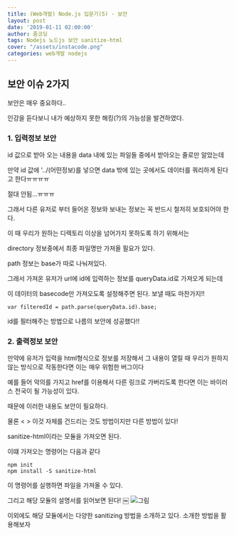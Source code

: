 ```yaml
---
title: (Web개발) Node.js 입문기(5) - 보안
layout: post
date: '2019-01-11 02:00:00'
author: 줌코딩
tags: Nodejs 노드js 보안 sanitize-html
cover: "/assets/instacode.png"
categories: web개발 nodejs
---
```


## 보안 이슈 2가지

보안은 매우 중요하다..

인강을 듣다보니 내가 예상하지 못한 해킹(?)의 가능성을 발견하였다.

### 1. 입력정보 보안

id 값으로 받아 오는 내용을 data 내에 있는 파일들 중에서 받아오는 줄로만 알았는데

만약 id 값에 '../(어떤정보)를 넣으면 data 밖에 있는 곳에서도 데이터를 쿼리하게 된다고 한다ㅠㅠㅠㅠ

절대 안됨...ㅠㅠㅠ

그래서 다른 유저로 부터 들어온 정보와 보내는 정보는 꼭 반드시 철저히 보호되어야 한다.



이 때 우리가 원하는 디렉토리 이상을 넘어가지 못하도록 하기 위해서는 

directory 정보중에서 최종 파일명만 가져올 필요가 있다.

path 정보는 base가 따로 나눠져있다.

그래서 가져온 유저가 url에 id에 입력하는 정보를 queryData.id로 가져오게 되는데

이 데이터의 basecode만 가져오도록 설정해주면 된다. 보낼 때도 마찬가지!!

    var filteredId = path.parse(queryData.id).base;

id를 필터해주는 방법으로 나름의 보안에 성공했다!!

### 2. 출력정보 보안

만약에 유저가 입력을 html형식으로 정보를 저장해서 그 내용이 열릴 때 우리가 원하지 않는 방식으로 작동한다면 이는 매우 위험한 버그이다

예를 들어 악의를 가지고 href를 이용해서 다른 링크로 가버리도록 한다면 이는 바이러스 천국이 될 가능성이 있다.

때문에 이러한 내용도 보안이 필요하다.

물론 < > 이것 자체를 건드리는 것도 방법이지만 다른 방법이 있다!

sanitize-html이라는 모듈을 가져오면 된다.

이떄 가져오는 명령어는 다음과 같다

    npm init
    npm install -S sanitize-html

이 명령어를 실행하면 파일을 가져올 수 있다.

그리고 해당 모듈의 설명서를 읽어보면 된다!
￼
![그림](https://raw.githubusercontent.com/zoomKoding/zoomKoding.github.io/source/assets/_posts/Node-introduction-9.png)

이외에도 해당 모듈에서는 다양한 sanitizing 방법을 소개하고 있다. 소개한 방법을 활용해보자
